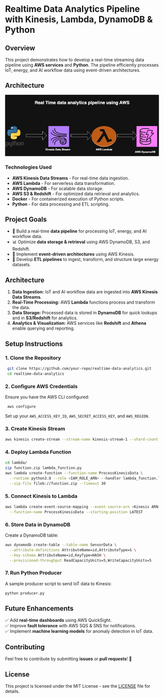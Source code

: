 # Realtime Data Analytics Pipeline with Kinesis, Lambda, DynamoDB & Python

## Overview
This project demonstrates how to develop a real-time streaming data pipeline using **AWS services** and **Python**. The pipeline efficiently processes IoT, energy, and AI workflow data using event-driven architectures.


## Architecture

![Project Architecture](Project_Architecture.png)

### **Technologies Used**
- **AWS Kinesis Data Streams** - For real-time data ingestion.
- **AWS Lambda** - For serverless data transformation.
- **AWS DynamoDB** - For scalable data storage.
- **AWS S3 & Redshift** - For optimized data retrieval and analytics.
- **Docker** - For containerized execution of Python scripts.
- **Python** - For data processing and ETL scripting.

## **Project Goals**
- 🚀 Build a real-time **data pipeline** for processing IoT, energy, and AI workflow data.
- 📊 Optimize **data storage & retrieval** using AWS DynamoDB, S3, and Redshift.
- 🔄 Implement **event-driven architectures** using AWS Kinesis.
- 🔧 Develop **ETL pipelines** to ingest, transform, and structure large energy datasets.

## **Architecture**
1. **Data Ingestion:** IoT and AI workflow data are ingested into **AWS Kinesis Data Streams**.
2. **Real-Time Processing:** AWS **Lambda** functions process and transform the data.
3. **Data Storage:** Processed data is stored in **DynamoDB** for quick lookups and in **S3/Redshift** for analytics.
4. **Analytics & Visualization:** AWS services like **Redshift** and **Athena** enable querying and reporting.

## **Setup Instructions**
### **1. Clone the Repository**
```sh
 git clone https://github.com/your-repo/realtime-data-analytics.git
 cd realtime-data-analytics
```

### **2. Configure AWS Credentials**
Ensure you have the AWS CLI configured:
```sh
 aws configure
```
Set up your `AWS_ACCESS_KEY_ID`, `AWS_SECRET_ACCESS_KEY`, and `AWS_REGION`.

### **3. Create Kinesis Stream**
```sh
aws kinesis create-stream --stream-name kinesis-stream-1 --shard-count 1
```

### **4. Deploy Lambda Function**
```sh
cd lambda/
zip function.zip lambda_function.py
aws lambda create-function --function-name ProcessKinesisData \
  --runtime python3.8 --role <IAM_ROLE_ARN> --handler lambda_function.lambda_handler \
  --zip-file fileb://function.zip --timeout 30
```

### **5. Connect Kinesis to Lambda**
```sh
aws lambda create-event-source-mapping --event-source-arn <Kinesis ARN> \
  --function-name ProcessKinesisData --starting-position LATEST
```

### **6. Store Data in DynamoDB**
Create a DynamoDB table:
```sh
aws dynamodb create-table --table-name SensorData \
  --attribute-definitions AttributeName=id,AttributeType=S \
  --key-schema AttributeName=id,KeyType=HASH \
  --provisioned-throughput ReadCapacityUnits=5,WriteCapacityUnits=5
```

### **7. Run Python Producer**
A sample producer script to send IoT data to Kinesis:
```sh
python producer.py
```

## **Future Enhancements**
✅ Add **real-time dashboards** using AWS QuickSight.  
✅ Improve **fault tolerance** with AWS SQS & SNS for notifications.  
✅ Implement **machine learning models** for anomaly detection in IoT data.  

## **Contributing**
Feel free to contribute by submitting **issues** or **pull requests**! 🚀

## **License**
This project is licensed under the MIT License - see the [LICENSE](LICENSE) file for details.
